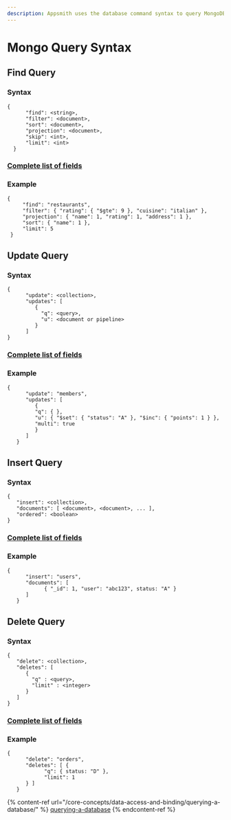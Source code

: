 ```yaml
---
description: Appsmith uses the database command syntax to query MongoDB
---
```


# Mongo Query Syntax

## Find Query

### Syntax

```
{
      "find": <string>,
      "filter": <document>,
      "sort": <document>,
      "projection": <document>,
      "skip": <int>,
      "limit": <int>
  }
```

### [Complete list of fields](https://docs.mongodb.com/manual/reference/command/find/)

### Example

```
{
     "find": "restaurants",
     "filter": { "rating": { "$gte": 9 }, "cuisine": "italian" },
     "projection": { "name": 1, "rating": 1, "address": 1 },
     "sort": { "name": 1 },
     "limit": 5
 }
```

## Update Query

### **Syntax**

```
{
      "update": <collection>,
      "updates": [
         {
           "q": <query>,
           "u": <document or pipeline>
         }
      ]
}
```

### [**Complete list of fields**](https://docs.mongodb.com/manual/reference/command/update/#dbcmd.update)

### Example

```
{
      "update": "members",
      "updates": [
         { 
         "q": { }, 
         "u": { "$set": { "status": "A" }, "$inc": { "points": 1 } }, 
         "multi": true 
         }
      ]
   }
```

## Insert Query

### Syntax

```
{
   "insert": <collection>,
   "documents": [ <document>, <document>, ... ],
   "ordered": <boolean>
}
```

### [Complete list of fields](https://docs.mongodb.com/manual/reference/command/insert/)

### Example

```
{
      "insert": "users",
      "documents": [ 
            { "_id": 1, "user": "abc123", status: "A" } 
      ]
   }
```

## Delete Query

### Syntax

```
{
   "delete": <collection>,
   "deletes": [
      {
        "q" : <query>,
        "limit" : <integer>
      }
   ]
}
```

### [Complete list of fields](https://docs.mongodb.com/manual/reference/command/delete/)

### Example

```
{
      "delete": "orders",
      "deletes": [ { 
            "q": { status: "D" }, 
            "limit": 1 
      } ]
   }
```

{% content-ref url="/core-concepts/data-access-and-binding/querying-a-database/" %}
[querying-a-database](/core-concepts/data-access-and-binding/querying-a-database/)
{% endcontent-ref %}
